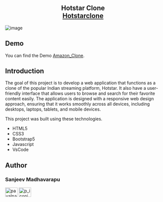 <h2 align="center">
  Hotstar Clone<br/>
  <a href="https://rf2rhk.csb.app/" target="_blank">Hotstarclone</a>
</h2>


![image](https://github.com/sanjeev93936/Hotstar_clone/assets/108318474/987dffae-846b-4de1-8ca1-54b4eaf8cc4a)


</center>

## Demo

You can find the Demo [Amazon_Clone](https://fir-e4689.web.app/).

## Introduction

The goal of this project is to develop a web application that functions as a clone of the popular Indian streaming platform, Hotstar. It also have a user-friendly interface that allows users to browse and search for their favorite content easily. The application is designed with a responsive web design approach, ensuring that it works smoothly across all devices, including desktops, laptops, tablets, and mobile devices.



This project was built using these technologies.

* HTML5
* CSS3
* Bootstrap5
* Javascript
* VsCode 

## Author

### Sanjeev Madhavarapu

<a href="https://linkedin.com/in/sanjeev-madhavarapu-92a389237/" target="blank"><img align="center" src="https://cdn.jsdelivr.net/npm/simple-icons@3.0.1/icons/linkedin.svg" alt="payalpatra105" height="30" width="40" /></a>
<a href="https://instagram.com/
sanjeev_madhavarapu" target="blank"><img align="center" src="https://cdn.jsdelivr.net/npm/simple-icons@3.0.1/icons/instagram.svg" alt="p_iconic_" height="30" width="40" /></a>
